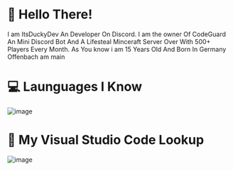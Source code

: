 # 👋 Hello There!

I am ItsDuckyDev An Developer On Discord. I am the owner Of CodeGuard An Mini Discord Bot 
And A Lifesteal Minceraft Server Over With 500+ Players Every Month.
As You know i am 15 Years Old And Born In Germany Offenbach am main 

# 💻 Launguages I Know

![image](https://github.com/user-attachments/assets/b2c7f42e-8b99-49bc-a124-4eaad6ba6477)



# 🛑 My Visual Studio Code Lookup

![image](https://github.com/user-attachments/assets/f80b58e3-6568-4e39-b1ea-15f15c8f906a)
